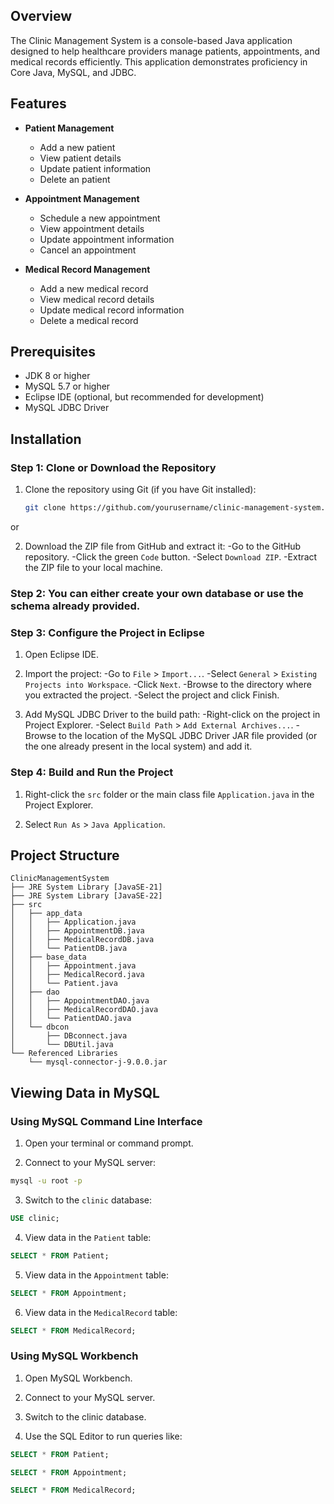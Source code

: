 ## Overview

The Clinic Management System is a console-based Java application designed to help healthcare providers manage patients, appointments, and medical records efficiently. This application demonstrates proficiency in Core Java, MySQL, and JDBC.


## Features

- **Patient Management**
  - Add a new patient
  - View patient details
  - Update patient information
  - Delete an patient

- **Appointment Management**
  - Schedule a new appointment
  - View appointment details
  - Update appointment information
  - Cancel an appointment

- **Medical Record Management**
  - Add a new medical record
  - View medical record details
  - Update medical record information
  - Delete a medical record


## Prerequisites

- JDK 8 or higher
- MySQL 5.7 or higher
- Eclipse IDE (optional, but recommended for development)
- MySQL JDBC Driver


## Installation

### Step 1: Clone or Download the Repository

1. Clone the repository using Git (if you have Git installed):
   ```bash
   git clone https://github.com/yourusername/clinic-management-system.git
   ```
or

2. Download the ZIP file from GitHub and extract it:
     -Go to the GitHub repository.
     -Click the green `Code` button.
     -Select `Download ZIP`.
     -Extract the ZIP file to your local machine.

### Step 2: You can either create your own database or use the schema already provided.

### Step 3: Configure the Project in Eclipse

1. Open Eclipse IDE.

2. Import the project:
      -Go to `File` > `Import...`.
      -Select `General` > `Existing Projects into Workspace`.
      -Click `Next`.
      -Browse to the directory where you extracted the project.
      -Select the project and click Finish.

3. Add MySQL JDBC Driver to the build path:
      -Right-click on the project in Project Explorer.
      -Select `Build Path` > `Add External Archives...`.
      -Browse to the location of the MySQL JDBC Driver JAR file provided (or the one already present in the local system) and add it.

### Step 4: Build and Run the Project

1. Right-click the `src` folder or the main class file `Application.java` in the Project Explorer.

2. Select `Run As` > `Java Application`.


## Project Structure

```plaintext
ClinicManagementSystem
├── JRE System Library [JavaSE-21]
├── JRE System Library [JavaSE-22]
├── src
│   ├── app_data
│   │   ├── Application.java
│   │   ├── AppointmentDB.java
│   │   ├── MedicalRecordDB.java
│   │   └── PatientDB.java
│   ├── base_data
│   │   ├── Appointment.java
│   │   ├── MedicalRecord.java
│   │   └── Patient.java
│   ├── dao
│   │   ├── AppointmentDAO.java
│   │   ├── MedicalRecordDAO.java
│   │   └── PatientDAO.java
│   └── dbcon
│       ├── DBconnect.java
│       └── DBUtil.java
└── Referenced Libraries
    └── mysql-connector-j-9.0.0.jar
```

## Viewing Data in MySQL

### Using MySQL Command Line Interface

1. Open your terminal or command prompt.

2. Connect to your MySQL server:
```bash
mysql -u root -p
```

3. Switch to the `clinic` database:
```sql
USE clinic;
```

4. View data in the `Patient` table:
```sql
SELECT * FROM Patient;
```

5. View data in the `Appointment` table:
```sql
SELECT * FROM Appointment;
```

6. View data in the `MedicalRecord` table:
```sql
SELECT * FROM MedicalRecord;
```

### Using MySQL Workbench

1. Open MySQL Workbench.

2. Connect to your MySQL server.

3. Switch to the clinic database.

4. Use the SQL Editor to run queries like:
```sql
SELECT * FROM Patient;
```

```sql
SELECT * FROM Appointment;
```

```sql
SELECT * FROM MedicalRecord;
```
